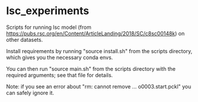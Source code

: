 # lsc_experiments
Scripts for running lsc model (from https://pubs.rsc.org/en/Content/ArticleLanding/2018/SC/c8sc00148k) on other datasets. 

Install requirements by running "source install.sh" from the scripts directory, which gives you the necessary conda envs. 

You can then run "source main.sh" from the scripts directory with the required arguments; see that file for details. 

Note: if you see an error about "rm: cannot remove ... o0003.start.pckl" you can safely ignore it. 